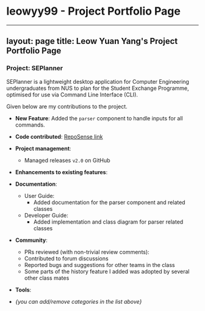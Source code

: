 # leowyy99 - Project Portfolio Page
---
layout: page
title: Leow Yuan Yang's Project Portfolio Page
---
### Project: SEPlanner

SEPlanner is a lightweight desktop application for Computer Engineering undergraduates from NUS to plan for the Student
Exchange Programme, optimised for use via Command Line Interface (CLI).

Given below are my contributions to the project.

* **New Feature**: Added the `parser` component to handle inputs for all commands.

* **Code contributed**: [RepoSense link](https://nus-cs2113-ay2122s1.github.io/tp-dashboard/?search=&sort=groupTitle&sortWithin=title&timeframe=commit&mergegroup=&groupSelect=groupByRepos&breakdown=true&checkedFileTypes=docs~functional-code~test-code~other&since=2021-09-25&tabOpen=true&tabType=authorship&zFR=false&tabAuthor=leowyy99&tabRepo=AY2122S1-CS2113T-T09-2%2Ftp%5Bmaster%5D&authorshipIsMergeGroup=false&authorshipFileTypes=docs~functional-code~test-code&authorshipIsBinaryFileTypeChecked=false)

* **Project management**:
    * Managed releases `v2.0` on GitHub

* **Enhancements to existing features**:

* **Documentation**:
    * User Guide:
        * Added documentation for the parser component and related classes
    * Developer Guide:
        * Added implementation and class diagram for parser related classes

* **Community**:
    * PRs reviewed (with non-trivial review comments): 
    * Contributed to forum discussions 
    * Reported bugs and suggestions for other teams in the class 
    * Some parts of the history feature I added was adopted by several other class mates 

* **Tools**:

* _{you can add/remove categories in the list above}_